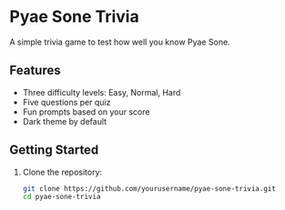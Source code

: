 # Pyae Sone Trivia

A simple trivia game to test how well you know Pyae Sone.

## Features

- Three difficulty levels: Easy, Normal, Hard
- Five questions per quiz
- Fun prompts based on your score
- Dark theme by default

## Getting Started

1. Clone the repository:
   ```bash
   git clone https://github.com/yourusername/pyae-sone-trivia.git
   cd pyae-sone-trivia
